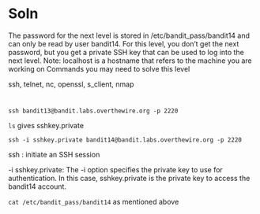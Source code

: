 # Soln 

The password for the next level is stored in /etc/bandit_pass/bandit14 and can only be read by user bandit14. For this level, you don’t get the next password, but you get a private SSH key that can be used to log into the next level. Note: localhost is a hostname that refers to the machine you are working on
Commands you may need to solve this level

ssh, telnet, nc, openssl, s_client, nmap

#

`ssh bandit13@bandit.labs.overthewire.org -p 2220`

`ls` gives sshkey.private

`ssh -i sshkey.private bandit14@bandit.labs.overthewire.org -p 2220`

ssh : initiate an SSH session

-i sshkey.private: The -i option specifies the private key to use for authentication. In this case, sshkey.private is the private key to access the bandit14 account.


`cat /etc/bandit_pass/bandit14` as mentioned above
